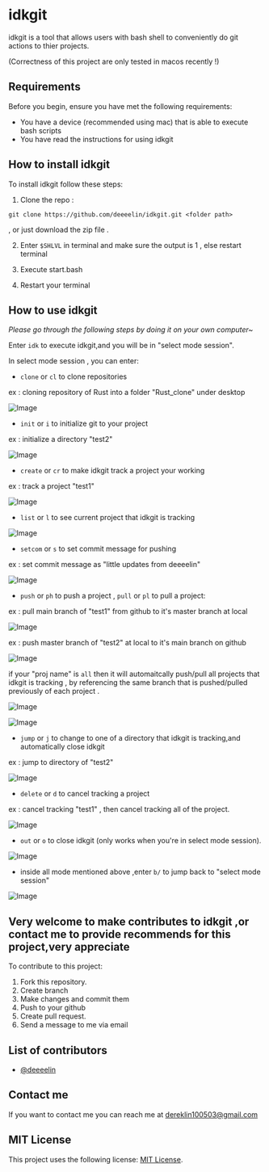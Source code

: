 # idkgit

idkgit is a tool that allows users with bash shell to conveniently do git actions to thier projects.

(Correctness of this project are only tested in macos recently !)

## Requirements

Before you begin, ensure you have met the following requirements:

* You have a device (recommended using mac) that is able to execute bash scripts
* You have read the instructions for using idkgit

## How to install idkgit

To install idkgit follow these steps:

1. Clone the repo : 
```
git clone https://github.com/deeeelin/idkgit.git <folder path>
```
, or just download the zip file . 

2. Enter `$SHLVL` in terminal and make sure the output is 1 , else restart terminal 

3. Execute start.bash

4. Restart your terminal

## How to use idkgit

*Please go through the following steps by doing it on your own computer~*

Enter `idk` to execute idkgit,and you will be in "select mode session".

In select mode session , you can enter:

* `clone` or `cl` to clone repositories

ex : cloning repository of Rust into a folder "Rust_clone" under desktop 

![Image](./README_sources/clone.png)

* `init` or `i` to initialize git to your project

ex : initialize a directory "test2" 

![Image](./README_sources/init.png)

* `create` or `cr` to make idkgit track a project your working

ex : track a project "test1"

![Image](./README_sources/create.png)

* `list` or `l` to see current project that idkgit is tracking

![Image](./README_sources/list.png)

* `setcom` or `s` to set commit message for pushing

ex : set commit message as "little updates from deeeelin"

![Image](./README_sources/setcom.png)

* `push` or `ph` to push a project , `pull` or `pl` to pull a project:

ex : pull main branch of "test1" from github to it's master branch at local

![Image](./README_sources/pull_sin.png)

ex : push master branch of "test2" at local to it's main branch on github

![Image](./README_sources/push_single.png)

   if your "proj name" is `all` then it will automaitcally push/pull all projects that idkgit is tracking , by referencing the same branch that is pushed/pulled previously of each project . 
   
![Image](./README_sources/pull_all.png)

![Image](./README_sources/push_all.png)

* `jump` or `j` to change to one of a directory that idkgit is tracking,and automatically close idkgit

ex : jump to directory of "test2"

![Image](./README_sources/jump.png)

* `delete` or `d` to cancel tracking a project

ex : cancel tracking "test1" , then cancel tracking all of the project.

![Image](./README_sources/delete.png)

* `out` or `o` to close idkgit (only works when you're in select mode session).

![Image](./README_sources/out.png)

* inside all mode mentioned above ,enter `b/` to jump back to "select mode session"

![Image](./README_sources/back.png)

## Very welcome to make contributes to idkgit ,or contact me to provide recommends for this project,very appreciate

To contribute to this project:

1. Fork this repository.
2. Create branch
3. Make changes and commit them
4. Push to your github
5. Create pull request.
6. Send a message to me via email

## List of contributors

* [@deeeelin](https://github.com/deeeelin) 

## Contact me

If you want to contact me you can reach me at <dereklin100503@gmail.com>

## MIT License

This project uses the following license: [MIT License](https://choosealicense.com/licenses/mit/#).
